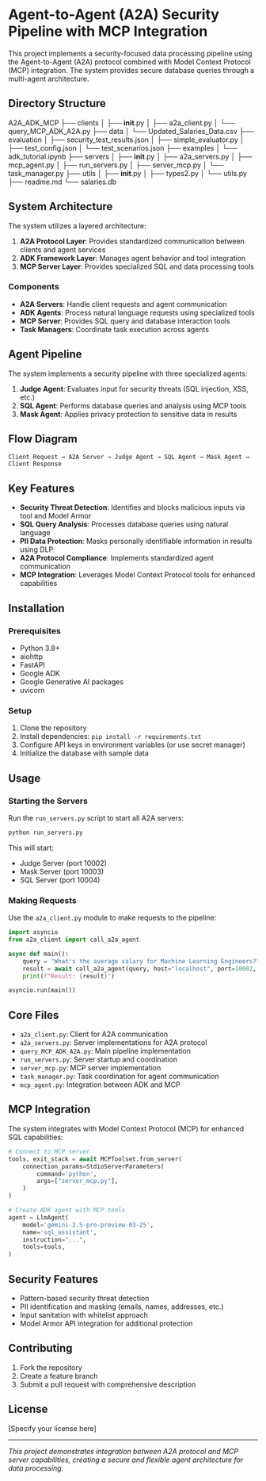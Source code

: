 # Agent-to-Agent (A2A) Security Pipeline with MCP Integration

This project implements a security-focused data processing pipeline using the Agent-to-Agent (A2A) protocol combined with Model Context Protocol (MCP) integration. The system provides secure database queries through a multi-agent architecture.

## Directory Structure

A2A_ADK_MCP
├── clients
│   ├── __init__.py
│   ├── a2a_client.py
│   └── query_MCP_ADK_A2A.py
├── data
│   └── Updated_Salaries_Data.csv
├── evaluation
│   ├── security_test_results.json
│   ├── simple_evaluator.py
│   ├── test_config.json
│   └── test_scenarios.json
├── examples
│   └── adk_tutorial.ipynb
├── servers
│   ├── __init__.py
│   ├── a2a_servers.py
│   ├── mcp_agent.py
│   ├── run_servers.py
│   ├── server_mcp.py
│   └── task_manager.py
├── utils
│   ├── __init__.py
│   ├── types2.py
│   └── utils.py
├── readme.md
└── salaries.db

## System Architecture

The system utilizes a layered architecture:

1. **A2A Protocol Layer**: Provides standardized communication between clients and agent services
2. **ADK Framework Layer**: Manages agent behavior and tool integration
3. **MCP Server Layer**: Provides specialized SQL and data processing tools

### Components

- **A2A Servers**: Handle client requests and agent communication
- **ADK Agents**: Process natural language requests using specialized tools
- **MCP Server**: Provides SQL query and database interaction tools
- **Task Managers**: Coordinate task execution across agents

## Agent Pipeline

The system implements a security pipeline with three specialized agents:

1. **Judge Agent**: Evaluates input for security threats (SQL injection, XSS, etc.)
2. **SQL Agent**: Performs database queries and analysis using MCP tools
3. **Mask Agent**: Applies privacy protection to sensitive data in results

## Flow Diagram

```
Client Request → A2A Server → Judge Agent → SQL Agent → Mask Agent → Client Response
```

## Key Features

- **Security Threat Detection**: Identifies and blocks malicious inputs via tool and Model Armor
- **SQL Query Analysis**: Processes database queries using natural language
- **PII Data Protection**: Masks personally identifiable information in results using DLP
- **A2A Protocol Compliance**: Implements standardized agent communication
- **MCP Integration**: Leverages Model Context Protocol tools for enhanced capabilities

## Installation

### Prerequisites

- Python 3.8+
- aiohttp
- FastAPI
- Google ADK
- Google Generative AI packages
- uvicorn

### Setup

1. Clone the repository
2. Install dependencies: `pip install -r requirements.txt`
3. Configure API keys in environment variables (or use secret manager)
4. Initialize the database with sample data

## Usage

### Starting the Servers

Run the `run_servers.py` script to start all A2A servers:

```bash
python run_servers.py
```

This will start:
- Judge Server (port 10002)
- Mask Server (port 10003)
- SQL Server (port 10004)

### Making Requests

Use the `a2a_client.py` module to make requests to the pipeline:

```python
import asyncio
from a2a_client import call_a2a_agent

async def main():
    query = "What's the average salary for Machine Learning Engineers?"
    result = await call_a2a_agent(query, host="localhost", port=10002, stream=False)
    print(f"Result: {result}")

asyncio.run(main())
```

## Core Files

- `a2a_client.py`: Client for A2A communication
- `a2a_servers.py`: Server implementations for A2A protocol
- `query_MCP_ADK_A2A.py`: Main pipeline implementation
- `run_servers.py`: Server startup and coordination
- `server_mcp.py`: MCP server implementation
- `task_manager.py`: Task coordination for agent communication
- `mcp_agent.py`: Integration between ADK and MCP

## MCP Integration

The system integrates with Model Context Protocol (MCP) for enhanced SQL capabilities:

```python
# Connect to MCP server
tools, exit_stack = await MCPToolset.from_server(
    connection_params=StdioServerParameters(
        command='python',
        args=["server_mcp.py"],
    )
)

# Create ADK agent with MCP tools
agent = LlmAgent(
    model='gemini-2.5-pro-preview-03-25',
    name='sql_assistant',
    instruction="...",
    tools=tools,
)
```

## Security Features

- Pattern-based security threat detection
- PII identification and masking (emails, names, addresses, etc.)
- Input sanitation with whitelist approach
- Model Armor API integration for additional protection

## Contributing

1. Fork the repository
2. Create a feature branch
3. Submit a pull request with comprehensive description

## License

[Specify your license here]

---

*This project demonstrates integration between A2A protocol and MCP server capabilities, creating a secure and flexible agent architecture for data processing.*